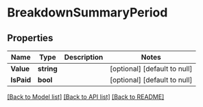 # BreakdownSummaryPeriod

## Properties
Name | Type | Description | Notes
------------ | ------------- | ------------- | -------------
**Value** | **string** |  | [optional] [default to null]
**IsPaid** | **bool** |  | [optional] [default to null]

[[Back to Model list]](../README.md#documentation-for-models) [[Back to API list]](../README.md#documentation-for-api-endpoints) [[Back to README]](../README.md)


